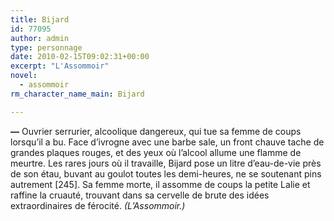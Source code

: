 ```yaml
---
title: Bijard
id: 77095
author: admin
type: personnage
date: 2010-02-15T09:02:31+00:00
excerpt: "L'Assommoir"
novel:
  - assommoir
rm_character_name_main: Bijard

---
```

**—** Ouvrier serrurier, alcoolique dangereux, qui tue sa femme de coups lorsqu&rsquo;il a bu. Face d&rsquo;ivrogne avec une barbe sale, un front chauve tache de grandes plaques rouges, et des yeux où l&rsquo;alcool allume une flamme de meurtre. Les rares jours où il travaille, Bijard pose un litre d&rsquo;eau-de-vie près de son étau, buvant au goulot toutes les demi-heures, ne se soutenant pins autrement [245]. Sa femme morte, il assomme de coups la petite Lalie et raffine la cruauté, trouvant dans sa cervelle de brute des idées extraordinaires de férocité. _(L&rsquo;Assommoir.)_